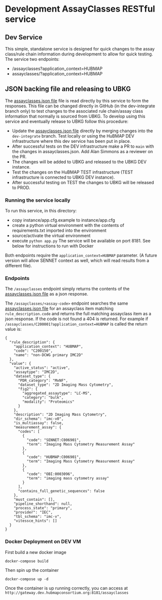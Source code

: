 # Development AssayClasses RESTful service

## Dev Service
This simple, standalone service is designed for quick changes to the assay class/rule chain information during development to allow for quick testing. The service two endpoints:
  - /assayclasses?application_context=HUBMAP
  - assayclasses/<assay-code>?application_context=HUBMAP

## JSON backing file and releasing to UBKG
The [assayclasses.json file](https://github.com/x-atlas-consortia/hs-ontology-api/blob/dev-integrate/dev/assayclasses.json) file is read directly by this service to form the responses.  This file can be changed directly in GitHub (in the dev-integrate branch only) to test changes to the associated rule chain/assay class information that normally is sourced from UBKG. To develop using this service and eventually release to UBKG follow this procedure:
  - Update the [assayclasses.json file](https://github.com/x-atlas-consortia/hs-ontology-api/blob/dev-integrate/dev/assayclasses.json) directly by merging changes into the `dev-integrate` branch. Test locally or using the HuBMAP DEV infrastructure where this dev service has been put in place.
  - After successful tests on the DEV infrastructure make a PR to `main` with the changes in assayclasses.json. Add Alan Simmons as a reviewer on the PR.
  - The changes will be added to UBKG and released to the UBKG DEV instance.
  - Test the changes on the HuBMAP TEST infrastructure (TEST infrastructure is connected to UBKG DEV instance).
  - After successful testing on TEST the changes to UBKG will be released to PROD.


### Running the service locally
To run this service, in this directory:
  - copy instance/app.cfg.example to instance/app.cfg
  - create a python virtual environment with the contents of requirements.txt imported into the environment
  - source/activate the virtual environment
  - execute `python app.py`
The service will be available on port 8181.
See below for instructions to run with Docker


Both endpoints require the `application_context=HUBMAP` parameter.  (A future version will allow SENNET context as well, which will read results from a different file).

### Endpoints
The `/assayclasses` endpoint simply returns the contents of the [assayclasses.json file](https://github.com/x-atlas-consortia/hs-ontology-api/blob/main/dev/assayclasses.json) as a json response.

The `/assayclasses/<assay-code>` endpoint searches the same [assayclasses.json file](https://raw.githubusercontent.com/x-atlas-consortia/hs-ontology-api/dev-integrate/dev/assayclasses.json) for an assayclass item matching `rule_description.code` and returns the full matching assayclass item as a json response.  If the code is not found a 404 is returned. For example if `/assayclasses/C200001?application_context=HUBMAP` is called the return value is:

```
{
  "rule_description": {
    "application_context": "HUBMAP",
    "code": "C200150",
    "name": "non-DCWG primary IMC2D"
  },
  "value": {
    "active_status": "active",
    "assaytype": "IMC2D",
    "dataset_type": {
      "PDR_category": "MxNF",
      "dataset_type": "2D Imaging Mass Cytometry",
      "fig2": {
        "aggregated_assaytype": "LC-MS",
        "category": "bulk",
        "modality": "Proteomics"
      }
    },
    "description": "2D Imaging Mass Cytometry",
    "dir_schema": "imc-v0",
    "is_multiassay": false,
    "measurement_assay": {
      "codes": [
        {
          "code": "SENNET:C006901",
          "term": "Imaging Mass Cytometry Measurement Assay"
        },
        {
          "code": "HUBMAP:C006901",
          "term": "Imaging Mass Cytometry Measurement Assay"
        },
        {
          "code": "OBI:0003096",
          "term": "imaging mass cytometry assay"
        }
      ],
      "contains_full_genetic_sequences": false
    },
    "must_contain": [],
    "pipeline_shorthand": null,
    "process_state": "primary",
    "provider": "IEC",
    "tbl_schema": "imc-v",
    "vitessce_hints": []
  }
}
```

### Docker Deployment on DEV VM

First build a new docker image
```
docker-compose build
```

Then spin up the container
```
docker-compose up -d
```

Once the container is up running correctly, you can access at `http://gateway.dev.hubmapconsortium.org:8181/assayclasses`
